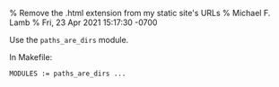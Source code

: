 % Remove the .html extension from my static site's URLs
% Michael F. Lamb
% Fri, 23 Apr 2021 15:17:30 -0700

Use the `paths_are_dirs` module.

In Makefile:

```
MODULES := paths_are_dirs ...
```
